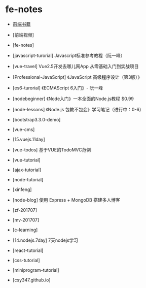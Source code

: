 # fe-notes

- [前端书籍](前端书籍推荐.md)

- [前端视频]

- [fe-notes]
- [javascript-turorial] Javascript标准参考教程（阮一峰）
- [vue-travel] Vue2.5开发去哪儿网App 从零基础入门到实战项目
- [Professional-JavaScript] 《JavaScript 高级程序设计（第3版）》
- [es6-turorial] 《ECMAScript 6入门》- 阮一峰
- [nodebeginner] 《Node入门》一本全面的Node.js教程 $0.99
- [node-lessons] 《Node.js 包教不包会》学习笔记（进行中：0-6）
- [bootstrap3.3.0-demo]
- [vue-cms]
- [15.vuejs.11day]
- [vue-todos] 基于VUE的TodoMVC范例
- [vue-tutorial]
- [ajax-tutorial]
- [node-tutorial]
- [xinfeng]
- [node-blog] 使用 Express + MongoDB 搭建多人博客
- [zf-201707]
- [mv-201707]
- [c-learning]
- [14.nodejs.7day] 7天nodejs学习
- [react-tutorial]
- [css-tutorial]
- [miniprogram-tutorial]
- [csy347.github.io]

